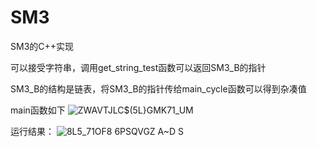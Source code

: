 # SM3
SM3的C++实现

可以接受字符串，调用get_string_test函数可以返回SM3_B的指针

SM3_B的结构是链表，将SM3_B的指针传给main_cycle函数可以得到杂凑值

main函数如下
![`ZWAVTJLC$(5L`}GMK71_UM](https://user-images.githubusercontent.com/105494706/181437868-ffa72c05-c3f2-42ac-a5de-ee5f3d8c368a.png)


运行结果：
![8L5_71OF8 6PSQVGZ A~D S](https://user-images.githubusercontent.com/105494706/181438355-993cac2e-fcaa-4d8f-a0ff-ef3682dab026.png)
